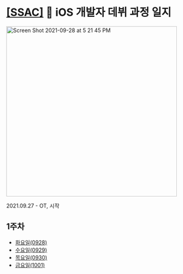 # [[SSAC]](https://ssac.seoul.kr/common/menu/html/900006001001/detail.do) 🌱 iOS 개발자 데뷔 과정 일지

<img width="450" alt="Screen Shot 2021-09-28 at 5 21 45 PM" src="https://user-images.githubusercontent.com/70905219/135050840-7aaf40f5-4c63-4d2b-b38a-7223344ddef4.png">

2021.09.27 - OT, 시작

## 1주차
* [화요일(0928)](https://github.com/Woozzang/ssac-bless-me/blob/master/1주차/화요일_(0928).md)
* [수요일(0929)](https://github.com/Woozzang/ssac-bless-me/blob/master/1주차/수요일_(0929).md)
* [목요일(0930)](https://github.com/Woozzang/ssac-bless-me/blob/master/1주차/목요일_(0930).md)
* [금요일(1001)](https://github.com/Woozzang/ssac-bless-me/blob/master/1주차/금요일_(1001).md)
